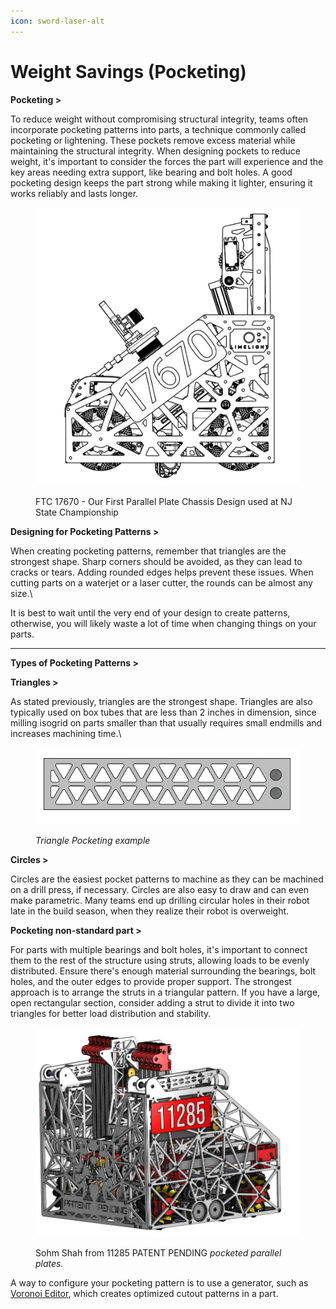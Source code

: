 ```yaml
---
icon: sword-laser-alt
---
```


# Weight Savings (Pocketing)

**Pocketing >**&#x20;

To reduce weight without compromising structural integrity, teams often incorporate pocketing patterns into parts, a technique commonly called pocketing or lightening. These pockets remove excess material while maintaining the structural integrity. When designing pockets to reduce weight, it's important to consider the forces the part will experience and the key areas needing extra support, like bearing and bolt holes. A good pocketing design keeps the part strong while making it lighter, ensuring it works reliably and lasts longer.

<figure><img src=".gitbook/assets/image (1).png" alt=""><figcaption><p>FTC 17670 - Our First Parallel Plate Chassis Design used at NJ State Championship</p></figcaption></figure>

**Designing for Pocketing Patterns >**

When creating pocketing patterns, remember that triangles are the strongest shape. Sharp corners should be avoided, as they can lead to cracks or tears. Adding rounded edges helps prevent these issues.  When cutting parts on a waterjet or a laser cutter, the rounds can be almost any size.\


It is best to wait until the very end of your design to create patterns, otherwise, you will likely waste a lot of time when changing things on your parts.

***

**Types of Pocketing Patterns >**



**Triangles >**

As stated previously, triangles are the strongest shape. Triangles are also typically used on box tubes that are less than 2 inches in dimension, since milling isogrid on parts smaller than that usually requires small endmills and increases machining time.\


<figure><img src=".gitbook/assets/triangle_pocket(1).png" alt=""><figcaption><p><em>Triangle Pocketing example</em></p></figcaption></figure>

**Circles >**

Circles are the easiest pocket patterns to machine as they can be machined on a drill press, if necessary. Circles are also easy to draw and can even make parametric. Many teams end up drilling circular holes in their robot late in the build season, when they realize their robot is overweight.



**Pocketing non-standard part >**

For parts with multiple bearings and bolt holes, it's important to connect them to the rest of the structure using struts, allowing loads to be evenly distributed. Ensure there's enough material surrounding the bearings, bolt holes, and the outer edges to provide proper support. The strongest approach is to arrange the struts in a triangular pattern. If you have a large, open rectangular section, consider adding a strut to divide it into two triangles for better load distribution and stability.

<figure><img src=".gitbook/assets/non-standered)pocket.png" alt=""><figcaption><p>Sohm Shah from 11285 PATENT PENDING <em>pocketed parallel plates.</em></p></figcaption></figure>

A way to configure your pocketing pattern is to use a generator, such as [Voronoi Editor](https://voronoi-editor.web.app/), which creates optimized cutout patterns in a part.
